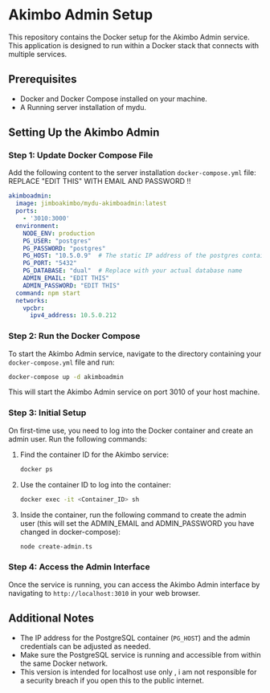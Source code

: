 
# Akimbo Admin Setup

This repository contains the Docker setup for the Akimbo Admin service. This application is designed to run within a Docker stack that connects with multiple services.

## Prerequisites

- Docker and Docker Compose installed on your machine.
- A Running server installation of mydu.

## Setting Up the Akimbo Admin

### Step 1: Update Docker Compose File

Add the following content to the server installation `docker-compose.yml` file:
REPLACE "EDIT THIS" WITH EMAIL AND PASSWORD !!

```yaml
akimboadmin:
  image: jimboakimbo/mydu-akimboadmin:latest
  ports:
    - '3010:3000'
  environment:
    NODE_ENV: production
    PG_USER: "postgres"
    PG_PASSWORD: "postgres"
    PG_HOST: "10.5.0.9"  # The static IP address of the postgres container
    PG_PORT: "5432"
    PG_DATABASE: "dual"  # Replace with your actual database name
    ADMIN_EMAIL: "EDIT THIS"
    ADMIN_PASSWORD: "EDIT THIS"
  command: npm start
  networks:
    vpcbr:
      ipv4_address: 10.5.0.212
```


### Step 2: Run the Docker Compose

To start the Akimbo Admin service, navigate to the directory containing your `docker-compose.yml` file and run:

```bash
docker-compose up -d akimboadmin
```

This will start the Akimbo Admin service on port 3010 of your host machine.

### Step 3: Initial Setup

On first-time use, you need to log into the Docker container and create an admin user. Run the following commands:

1. Find the container ID for the Akimbo service:

   ```bash
   docker ps
   ```

2. Use the container ID to log into the container:

   ```bash
   docker exec -it <Container_ID> sh
   ```

3. Inside the container, run the following command to create the admin user (this will set the ADMIN_EMAIL and ADMIN_PASSWORD you have changed in docker-compose):

   ```bash
   node create-admin.ts
   ```

### Step 4: Access the Admin Interface

Once the service is running, you can access the Akimbo Admin interface by navigating to `http://localhost:3010` in your web browser.

## Additional Notes

- The IP address for the PostgreSQL container (`PG_HOST`) and the admin credentials can be adjusted as needed.
- Make sure the PostgreSQL service is running and accessible from within the same Docker network.
- This version is intended for localhost use only , i am not responsible for a security breach if you open this to the public internet. 
